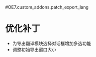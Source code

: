 #OE7.custom_addons.patch_export_lang

优化补丁
=======================
* 为导出翻译模块选择对话框增加多选功能
* 调整初始导出窗口大小
